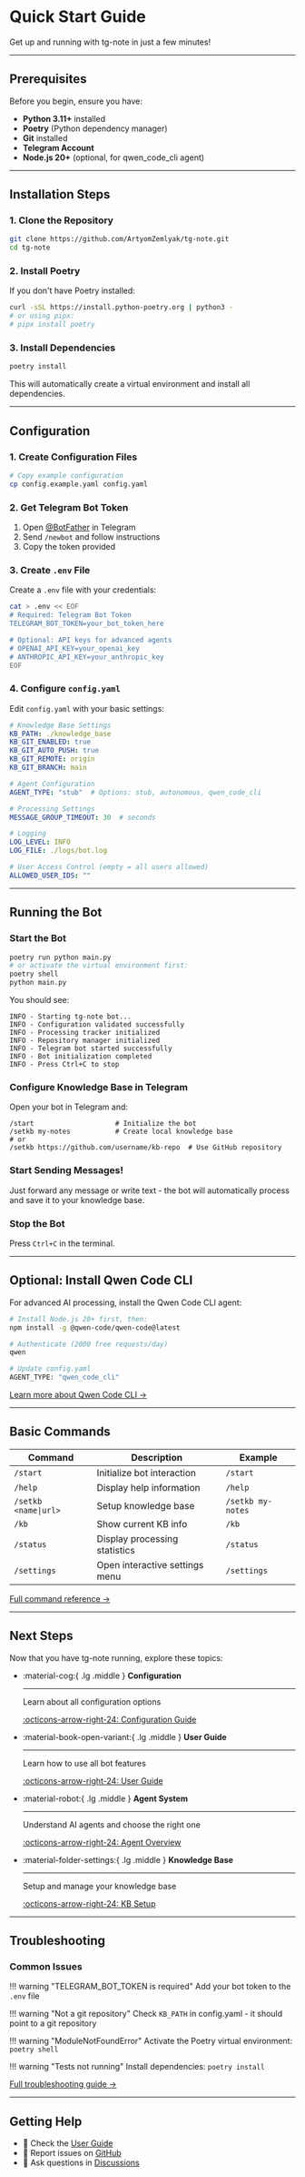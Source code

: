 # Quick Start Guide

Get up and running with tg-note in just a few minutes!

---

## Prerequisites

Before you begin, ensure you have:

- **Python 3.11+** installed
- **Poetry** (Python dependency manager)
- **Git** installed
- **Telegram Account**
- **Node.js 20+** (optional, for qwen_code_cli agent)

---

## Installation Steps

### 1. Clone the Repository

```bash
git clone https://github.com/ArtyomZemlyak/tg-note.git
cd tg-note
```

### 2. Install Poetry

If you don't have Poetry installed:

```bash
curl -sSL https://install.python-poetry.org | python3 -
# or using pipx:
# pipx install poetry
```

### 3. Install Dependencies

```bash
poetry install
```

This will automatically create a virtual environment and install all dependencies.

---

## Configuration

### 1. Create Configuration Files

```bash
# Copy example configuration
cp config.example.yaml config.yaml
```

### 2. Get Telegram Bot Token

1. Open [@BotFather](https://t.me/botfather) in Telegram
2. Send `/newbot` and follow instructions
3. Copy the token provided

### 3. Create `.env` File

Create a `.env` file with your credentials:

```bash
cat > .env << EOF
# Required: Telegram Bot Token
TELEGRAM_BOT_TOKEN=your_bot_token_here

# Optional: API keys for advanced agents
# OPENAI_API_KEY=your_openai_key
# ANTHROPIC_API_KEY=your_anthropic_key
EOF
```

### 4. Configure `config.yaml`

Edit `config.yaml` with your basic settings:

```yaml
# Knowledge Base Settings
KB_PATH: ./knowledge_base
KB_GIT_ENABLED: true
KB_GIT_AUTO_PUSH: true
KB_GIT_REMOTE: origin
KB_GIT_BRANCH: main

# Agent Configuration
AGENT_TYPE: "stub"  # Options: stub, autonomous, qwen_code_cli

# Processing Settings
MESSAGE_GROUP_TIMEOUT: 30  # seconds

# Logging
LOG_LEVEL: INFO
LOG_FILE: ./logs/bot.log

# User Access Control (empty = all users allowed)
ALLOWED_USER_IDS: ""
```

---

## Running the Bot

### Start the Bot

```bash
poetry run python main.py
# or activate the virtual environment first:
poetry shell
python main.py
```

You should see:

```
INFO - Starting tg-note bot...
INFO - Configuration validated successfully
INFO - Processing tracker initialized
INFO - Repository manager initialized
INFO - Telegram bot started successfully
INFO - Bot initialization completed
INFO - Press Ctrl+C to stop
```

### Configure Knowledge Base in Telegram

Open your bot in Telegram and:

```
/start                    # Initialize the bot
/setkb my-notes           # Create local knowledge base
# or
/setkb https://github.com/username/kb-repo  # Use GitHub repository
```

### Start Sending Messages!

Just forward any message or write text - the bot will automatically process and save it to your knowledge base.

### Stop the Bot

Press `Ctrl+C` in the terminal.

---

## Optional: Install Qwen Code CLI

For advanced AI processing, install the Qwen Code CLI agent:

```bash
# Install Node.js 20+ first, then:
npm install -g @qwen-code/qwen-code@latest

# Authenticate (2000 free requests/day)
qwen

# Update config.yaml
AGENT_TYPE: "qwen_code_cli"
```

[Learn more about Qwen Code CLI →](../agents/qwen-code-cli.md)

---

## Basic Commands

| Command | Description | Example |
|---------|-------------|---------|
| `/start` | Initialize bot interaction | `/start` |
| `/help` | Display help information | `/help` |
| `/setkb <name\|url>` | Setup knowledge base | `/setkb my-notes` |
| `/kb` | Show current KB info | `/kb` |
| `/status` | Display processing statistics | `/status` |
| `/settings` | Open interactive settings menu | `/settings` |

[Full command reference →](../user-guide/bot-commands.md)

---

## Next Steps

Now that you have tg-note running, explore these topics:

<div class="grid cards" markdown>

-   :material-cog:{ .lg .middle } **Configuration**

    ---

    Learn about all configuration options

    [:octicons-arrow-right-24: Configuration Guide](configuration.md)

-   :material-book-open-variant:{ .lg .middle } **User Guide**

    ---

    Learn how to use all bot features

    [:octicons-arrow-right-24: User Guide](../user-guide/bot-commands.md)

-   :material-robot:{ .lg .middle } **Agent System**

    ---

    Understand AI agents and choose the right one

    [:octicons-arrow-right-24: Agent Overview](../agents/overview.md)

-   :material-folder-settings:{ .lg .middle } **Knowledge Base**

    ---

    Setup and manage your knowledge base

    [:octicons-arrow-right-24: KB Setup](../user-guide/knowledge-base-setup.md)

</div>

---

## Troubleshooting

### Common Issues

!!! warning "TELEGRAM_BOT_TOKEN is required"
    Add your bot token to the `.env` file

!!! warning "Not a git repository"
    Check `KB_PATH` in config.yaml - it should point to a git repository

!!! warning "ModuleNotFoundError"
    Activate the Poetry virtual environment: `poetry shell`

!!! warning "Tests not running"
    Install dependencies: `poetry install`

[Full troubleshooting guide →](../reference/troubleshooting.md)

---

## Getting Help

- 📖 Check the [User Guide](../user-guide/bot-commands.md)
- 🐛 Report issues on [GitHub](https://github.com/ArtyomZemlyak/tg-note/issues)
- 💬 Ask questions in [Discussions](https://github.com/ArtyomZemlyak/tg-note/discussions)
